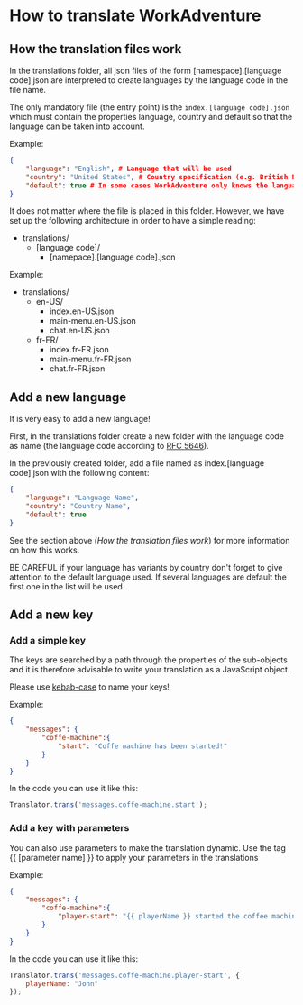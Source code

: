 # How to translate WorkAdventure

## How the translation files work

In the translations folder, all json files of the form [namespace].[language code].json are interpreted to create languages by the language code in the file name.

The only mandatory file (the entry point) is the `index.[language code].json` which must contain the properties language, country and default so that the language can be taken into account.

Example:
```json
{
    "language": "English", # Language that will be used
    "country": "United States", # Country specification (e.g. British English and American English are not the same thing)
    "default": true # In some cases WorkAdventure only knows the language, not the country language of the browser. In this case it takes the language with the default property at true.
}
```

It does not matter where the file is placed in this folder. However, we have set up the following architecture in order to have a simple reading:

- translations/
    - [language code]/
        - [namepace].[language code].json

Example:
- translations/
    - en-US/
        - index.en-US.json
        - main-menu.en-US.json
        - chat.en-US.json
    - fr-FR/
        - index.fr-FR.json
        - main-menu.fr-FR.json
        - chat.fr-FR.json

## Add a new language

It is very easy to add a new language!

First, in the translations folder create a new folder with the language code as name (the language code according to [RFC 5646](https://datatracker.ietf.org/doc/html/rfc5646)).

In the previously created folder, add a file named as index.[language code].json with the following content:

```json
{
    "language": "Language Name",
    "country": "Country Name",
    "default": true
}
```

See the section above (*How the translation files work*) for more information on how this works.

BE CAREFUL if your language has variants by country don't forget to give attention to the default language used. If several languages are default the first one in the list will be used.

## Add a new key

### Add a simple key
The keys are searched by a path through the properties of the sub-objects and it is therefore advisable to write your translation as a JavaScript object.

Please use [kebab-case](https://en.wikipedia.org/wiki/Letter_case#Kebab_case) to name your keys!

Example:

```json
{
    "messages": {
        "coffe-machine":{
            "start": "Coffe machine has been started!"
        }
    }
}
```

In the code you can use it like this:

```js
Translator.trans('messages.coffe-machine.start');
```

### Add a key with parameters

You can also use parameters to make the translation dynamic.
Use the tag {{ [parameter name] }} to apply your parameters in the translations

Example:

```json
{
    "messages": {
        "coffe-machine":{
            "player-start": "{{ playerName }} started the coffee machine!"
        }
    }
}
```

In the code you can use it like this:

```js
Translator.trans('messages.coffe-machine.player-start', {
    playerName: "John"
});
```